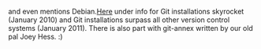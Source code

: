 <!-- 
.. title: Atlassian honors 10 years of git
.. slug: atlassian-honors-10-years-of-git
.. date: 2015-04-07 22:37:52 UTC+02:00
.. tags: git, debian
.. link: 
.. description: 
.. type: text
-->

and even mentions Debian.[Here](https://www.atlassian.com/git/articles/10-years-of-git/) under info for Git installations skyrocket (January 2010) and
Git installations surpass all other version control systems (January 2011).
There is also part with git-annex written by our old pal Joey Hess. :)
